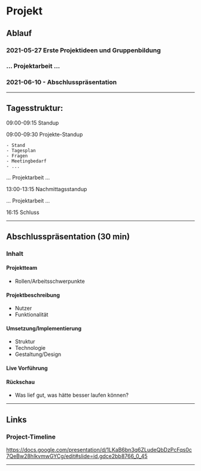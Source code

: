 # Projekt

## Ablauf
### 2021-05-27 Erste Projektideen und Gruppenbildung
### ... Projektarbeit ...
### 2021-06-10 - Abschlusspräsentation

---

## Tagesstruktur:

09:00-09:15 Standup

09:00-09:30 Projekte-Standup

    - Stand
    - Tagesplan
    - Fragen
    - Meetingbedarf
    - ...

... Projektarbeit ...

13:00-13:15 Nachmittagsstandup

... Projektarbeit ...

16:15 Schluss

---

## Abschlusspräsentation (30 min)
### Inhalt
#### Projektteam
  - Rollen/Arbeitsschwerpunkte

#### Projektbeschreibung
  - Nutzer
  - Funktionalität

#### Umsetzung/Implementierung
  - Struktur
  - Technologie
  - Gestaltung/Design

#### Live Vorführung

#### Rückschau
  - Was lief gut, was hätte besser laufen können?

---

## Links
### Project-Timeline
https://docs.google.com/presentation/d/1LKaB6bn3q6ZLudeQbDzPcFqs0c7QeBw28hIkvmwGYCg/edit#slide=id.gdce2bb8766_0_45

---
